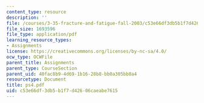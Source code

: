 ```yaml
---
content_type: resource
description: ''
file: /courses/3-35-fracture-and-fatigue-fall-2003/c53e66df3db5b1f7d42606caeabe7615_ps4.pdf
file_size: 1693596
file_type: application/pdf
learning_resource_types:
- Assignments
license: https://creativecommons.org/licenses/by-nc-sa/4.0/
ocw_type: OCWFile
parent_title: Assignments
parent_type: CourseSection
parent_uid: 40fac8b9-4d69-1b16-28b8-bb0a305bb8a4
resourcetype: Document
title: ps4.pdf
uid: c53e66df-3db5-b1f7-d426-06caeabe7615
---
```

